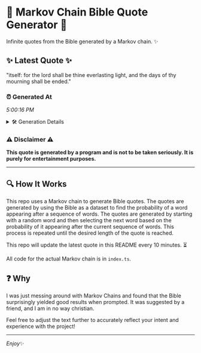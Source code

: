 # 📖 Markov Chain Bible Quote Generator 📖

Infinite quotes from the Bible generated by a Markov chain. ✨

## ✨ Latest Quote ✨
"itself: for the lord shall be thine everlasting light, and the days of thy mourning shall be ended."

### ⏰ Generated At
*5:00:16 PM*

<details>
    <summary>🛠️ Generation Details</summary>
    <p>
        <strong>🌱 Seed:</strong> itself:<br>
        <strong>🔄 Iterations:</strong> 17<br>
        <strong>📜 Context History:</strong><br>[ itself: ]: for<br>[ itself:, for ]: the<br>[ itself:, for, the ]: lord<br>[ itself:, for, the, lord ]: shall<br>[ itself:, for, the, lord, shall ]: be<br>[ itself:, for, the, lord, shall, be ]: thine<br>[ for, the, lord, shall, be, thine ]: everlasting<br>[ the, lord, shall, be, thine, everlasting ]: light,<br>[ lord, shall, be, thine, everlasting, light, ]: and<br>[ shall, be, thine, everlasting, light,, and ]: the<br>[ be, thine, everlasting, light,, and, the ]: days<br>[ thine, everlasting, light,, and, the, days ]: of<br>[ everlasting, light,, and, the, days, of ]: thy<br>[ light,, and, the, days, of, thy ]: mourning<br>[ and, the, days, of, thy, mourning ]: shall<br>[ the, days, of, thy, mourning, shall ]: be<br>[ days, of, thy, mourning, shall, be ]: ended.<br>
    </p>
</details>

### ⚠️ Disclaimer ⚠️
**This quote is generated by a program and is not to be taken seriously. It is purely for entertainment purposes.**

---

## 🔍 How It Works

This repo uses a Markov chain to generate Bible quotes. The quotes are generated by using the Bible as a dataset to find the probability of a word appearing after a sequence of words. The quotes are generated by starting with a random word and then selecting the next word based on the probability of it appearing after the current sequence of words. This process is repeated until the desired length of the quote is reached.

This repo will update the latest quote in this README every 10 minutes. ⏳

All code for the actual Markov chain is in `index.ts`.

## ❓ Why

I was just messing around with Markov Chains and found that the Bible surprisingly yielded good results when prompted. 
It was suggested by a friend, and I am in no way christian.

Feel free to adjust the text further to accurately reflect your intent and experience with the project!

---

*Enjoy*✨
